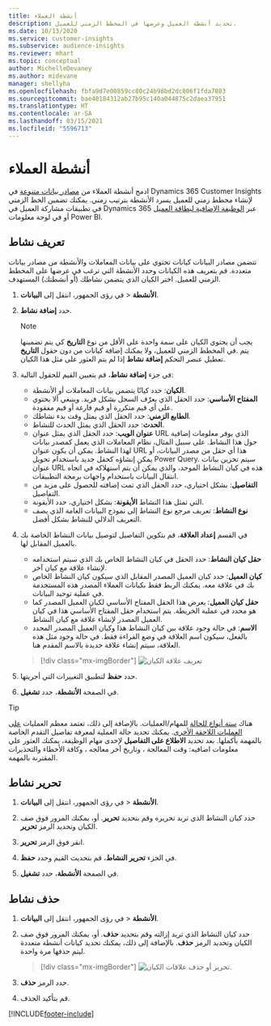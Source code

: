 ```yaml
---
title: أنشطة العملاء
description: تحديد أنشطة العميل وعرضها في المخطط الزمني للعميل.
ms.date: 10/13/2020
ms.service: customer-insights
ms.subservice: audience-insights
ms.reviewer: mhart
ms.topic: conceptual
author: MichelleDevaney
ms.author: midevane
manager: shellyha
ms.openlocfilehash: fbfa9d7e00859cc80c24b98bd2dc806f1fda7803
ms.sourcegitcommit: bae40184312ab27b95c140a044875c2daea37951
ms.translationtype: HT
ms.contentlocale: ar-SA
ms.lasthandoff: 03/15/2021
ms.locfileid: "5596713"
---
```

# <a name="customer-activities"></a>أنشطة العملاء

ادمج أنشطة العملاء من [مصادر بيانات متنوعة](data-sources.md) في Dynamics 365 Customer Insights لإنشاء مخطط زمني للعميل يسرد الأنشطة بترتيب زمني. يمكنك تضمين الخط الزمني في تطبيقات مشاركة العميل في Dynamics 365 عبر [الوظيفة الإضافية لبطاقة العميل ](customer-card-add-in.md)أو في لوحة معلومات Power BI.

## <a name="define-an-activity"></a>تعريف نشاط

تتضمن مصادر البيانات كيانات تحتوي على بيانات المعاملات والأنشطة من مصادر بيانات متعددة. قم بتعريف هذه الكيانات وحدد الأنشطة التي ترغب في عرضها على المخطط الزمني للعميل. اختر الكيان الذي يتضمن نشاطك (أو أنشطتك) المستهدف.

1. في رؤى الجمهور، انتقل إلى **البيانات‏‎** > **الأنشطة**.

1. حدد **إضافة نشاط**.

   > [!NOTE]
   > يجب أن يحتوي الكيان على سمة واحدة على الأقل من نوع **التاريخ** كي يتم تضمينها في المخطط الزمني للعميل، ولا يمكنك إضافة كيانات من دون حقول **التاريخ‏‎**. يتم تعطيل عنصر التحكم **إضافة نشاط** إذا لم يتم العثور على مثل هذا الكيان.

1. في جزء **إضافة نشاط**، قم بتعيين القيم للحقول التالية:

   - **الكيان**: حدد كيانًا يتضمن بيانات المعاملات أو الأنشطة.
   - **المفتاح الأساسي**: حدد الحقل الذي يعرّف السجل بشكل فريد. وينبغي ألا يحتوي على أي قيم متكررة أو قيم فارغة أو قيم مفقودة.
   - **الطابع الزمني**: حدد الحقل الذي يمثل وقت بدء نشاطك.
   - **الحدث**: حدد الحقل الذي يمثل الحدث للنشاط.
   - **عنوان الويب**: حدد الحقل الذي يمثل عنوان URL الذي يوفر معلومات إضافية حول هذا النشاط. على سبيل المثال، نظام المعاملات الذي يعمل كمصدر بيانات لهذا النشاط. يمكن أن يكون عنوان URL هذا أي حقل من مصدر البيانات، أو يمكن إنشاؤه كحقل جديد باستخدام تحويل Power Query. سيتم تخزين بيانات عنوان URL هذه في كيان النشاط الموحد، والذي يمكن أن يتم استهلاكه في اتجاه انتقال البيانات باستخدام واجهات برمجة التطبيقات.
   - **التفاصيل**: بشكل اختياري، حدد الحقل الذي تمت إضافته للحصول على مزيد من التفاصيل.
   - **الأيقونة**: بشكل اختياري، حدد الأيقونة‏‎ التي تمثل هذا النشاط.
   - **نوع النشاط**: تعريف مرجع نوع النشاط إلى نموذج البيانات العامة الذي يصف التعريف الدلالي للنشاط بشكل أفضل.

1. في القسم **إعداد العلاقة**، قم بتكوين التفاصيل لتوصيل بيانات النشاط الخاصة بك بالعميل المقابل لها.

    - **حقل كيان النشاط**: حدد الحقل في كيان النشاط الخاص بك الذي سيتم استخدامه لإنشاء علاقة مع كيان آخر.
    - **كيان العميل**: حدد كيان العميل المصدر المقابل الذي سيكون كيان النشاط الخاص بك في علاقة معه. يمكنك الربط فقط بكيانات العملاء المصدر هذه المستخدمة في عملية توحيد البيانات.
    - **حقل كيان العميل**: يعرض هذا الحقل المفتاح الأساسي لكيان العميل المصدر كما هو محدد في عملية الخريطة. يتم استخدام حقل المفتاح الأساسي هذا في كيان العميل المصدر لإنشاء علاقة مع كيان النشاط.
    - **الاسم**: في حالة وجود علاقة بين كيان النشاط هذا وكيان العميل المصدر المحدد بالفعل، سيكون اسم العلاقة في وضع القراءة فقط. في حالة وجود مثل هذه العلاقة، سيتم إنشاء علاقة جديدة بالاسم المقدم هنا.
   
   > [!div class="mx-imgBorder"]
   > ![تعريف علاقة الكيان](media/activities-entities-define.png "تعريف علاقة الكيان")

1. حدد **حفظ** لتطبيق التغييرات التي أجريتها.

1. في الصفحة **الأنشطة**، حدد **تشغيل**.

> [!TIP]
> هناك [ستة أنواع للحالة](system.md#status-types) للمهام/العمليات. بالإضافة إلى ذلك، تعتمد معظم العمليات [على العمليات اللاحقة الأخرى](system.md#refresh-policies). يمكنك تحديد حالة العملية لمعرفة تفاصيل التقدم الخاصة بالمهمة بأكملها. بعد تحديد **الاطلاع على التفاصيل** لإحدى مهام الوظيفة، يمكنك العثور علي معلومات اضافيه: وقت المعالجة ، وتاريخ آخر معالجه ، وكافة الأخطاء والتحذيرات المقترنة بالمهمة.

## <a name="edit-an-activity"></a>تحرير نشاط

1. في رؤى الجمهور، انتقل إلى **البيانات‏‎** > **الأنشطة**.

2. حدد كيان النشاط الذي تريد تحريره وقم بتحديد **تحرير**. أو، يمكنك المرور فوق صف الكيان وتحديد الرمز **تحرير**.

3. انقر فوق الرمز **تحرير**.

4. في الجزء **تحرير النشاط**، قم بتحديث القيم وحدد **حفظ**.

5. في الصفحة **الأنشطة**، حدد **تشغيل**.

## <a name="delete-an-activity"></a>حذف نشاط

1. في رؤى الجمهور، انتقل إلى **البيانات‏‎** > **الأنشطة**.

2. حدد كيان النشاط الذي تريد إزالته وقم بتحديد **حذف**. أو، يمكنك المرور فوق صف الكيان وتحديد الرمز **حذف**. بالإضافة إلى ذلك، يمكنك تحديد كيانات أنشطة متعددة ليتم حذفها مرة واحدة.
   > [!div class="mx-imgBorder"]
   > ![تحرير أو حذف علاقات الكيان](media/activities-entities-edit-delete.png "تحرير أو حذف علاقات الكيان.").

3. حدد الرمز **حذف**.

4. قم بتأكيد الحذف.


[!INCLUDE[footer-include](../includes/footer-banner.md)]